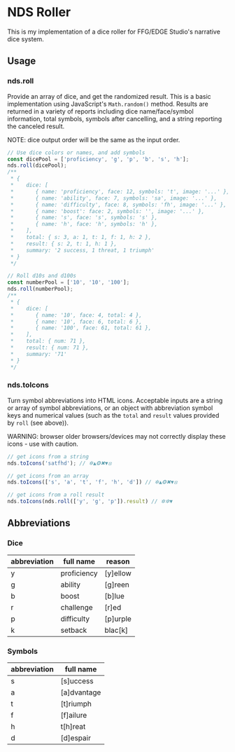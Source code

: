 # NDS Roller

This is my implementation of a dice roller for FFG/EDGE Studio's narrative dice system.

## Usage

### nds.roll
Provide an array of dice, and get the randomized result. This is a basic implementation using JavaScript's `Math.random()` method. Results are returned in a variety of reports including dice name/face/symbol information, total symbols, symbols after cancelling, and a string reporting the canceled result.

NOTE: dice output order will be the same as the input order.

```js
// Use dice colors or names, and add symbols
const dicePool = ['proficiency', 'g', 'p', 'b', 's', 'h'];
nds.roll(dicePool);
/**
 * {
 *    dice: [
 *       { name: 'proficiency', face: 12, symbols: 't', image: '...' },
 *       { name: 'ability', face: 7, symbols: 'sa', image: '...' },
 *       { name: 'difficulty', face: 8, symbols: 'fh', image: '...' },
 *       { name: 'boost': face: 2, symbols: '', image: '...' },
 *       { name: 's', face: 's', symbols: 's' },
 *       { name: 'h', face: 'h', symbols: 'h' },
 *    ],
 *    total: { s: 3, a: 1, t: 1, f: 1, h: 2 },
 *    result: { s: 2, t: 1, h: 1 },
 *    summary: '2 success, 1 threat, 1 triumph'
 * }
 */

// Roll d10s and d100s
const numberPool = ['10', '10', '100'];
nds.roll(numberPool);
/**
 * {
 *    dice: [
 *       { name: '10', face: 4, total: 4 },
 *       { name: '10', face: 6, total: 6 },
 *       { name: '100', face: 61, total: 61 },
 *    ],
 *    total: { num: 71 },
 *    result: { num: 71 },
 *    summary: '71'
 * }
 */
```

### nds.toIcons
Turn symbol abbreviations into HTML icons. Acceptable inputs are a string or array of symbol abbreviations, or an object with abbreviation symbol keys and numerical values (such as the `total` and `result` values provided by `roll` (see above)).

WARNING: browser older browsers/devices may not correctly display these icons - use with caution.

```js
// get icons from a string
nds.toIcons('satfhd'); // ✲▲❂✖▼⦻

// get icons from an array
nds.toIcons(['s', 'a', 't', 'f', 'h', 'd']) // ✲▲❂✖▼⦻

// get icons from a roll result
nds.toIcons(nds.roll(['y', 'g', 'p']).result) // ✲✲▼
```

## Abbreviations
### Dice
| abbreviation | full name   | reason   |
| ------------ | ----------- | -------- |
| y            | proficiency | [y]ellow |
| g            | ability     | [g]reen  |
| b            | boost       | [b]lue   |
| r            | challenge   | [r]ed    |
| p            | difficulty  | [p]urple |
| k            | setback     | blac[k]  |

### Symbols
| abbreviation | full name   |
| ------------ | ----------- |
| s            | [s]uccess   |
| a            | [a]dvantage |
| t            | [t]riumph   |
| f            | [f]ailure   |
| h            | t[h]reat    |
| d            | [d]espair   |